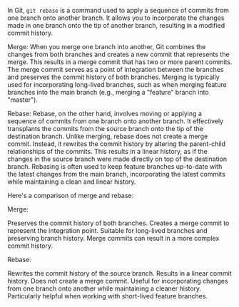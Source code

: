 In Git, `git rebase` is a command used to apply a sequence of commits from one branch onto another branch. It allows you to incorporate the changes made in one branch onto the tip of another branch, resulting in a modified commit history.

Merge: When you merge one branch into another, Git combines the changes from both branches and creates a new commit that represents the merge. This results in a merge commit that has two or more parent commits. The merge commit serves as a point of integration between the branches and preserves the commit history of both branches. Merging is typically used for incorporating long-lived branches, such as when merging feature branches into the main branch (e.g., merging a "feature" branch into "master").

Rebase: Rebase, on the other hand, involves moving or applying a sequence of commits from one branch onto another branch. It effectively transplants the commits from the source branch onto the tip of the destination branch. Unlike merging, rebase does not create a merge commit. Instead, it rewrites the commit history by altering the parent-child relationships of the commits. This results in a linear history, as if the changes in the source branch were made directly on top of the destination branch. Rebasing is often used to keep feature branches up-to-date with the latest changes from the main branch, incorporating the latest commits while maintaining a clean and linear history.

Here's a comparison of merge and rebase:

Merge:

Preserves the commit history of both branches.
Creates a merge commit to represent the integration point.
Suitable for long-lived branches and preserving branch history.
Merge commits can result in a more complex commit history.

Rebase:

Rewrites the commit history of the source branch.
Results in a linear commit history.
Does not create a merge commit.
Useful for incorporating changes from one branch onto another while maintaining a cleaner history.
Particularly helpful when working with short-lived feature branches.
